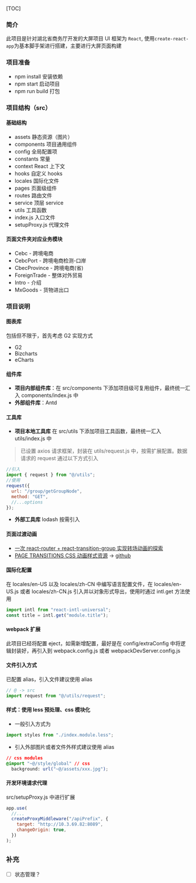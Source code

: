 [TOC]

### 简介

此项目是针对湖北省商务厅开发的大屏项目
UI 框架为 `React`, 使用`create-react-app`为基本脚手架进行搭建，主要进行大屏页面构建

### 项目准备

- npm install 安装依赖
- npm start 启动项目
- npm run build 打包

### 项目结构（src）

#### 基础结构

- assets 静态资源（图片）
- components 项目通用组件
- config 全局配置项
- constants 常量
- context React 上下文
- hooks 自定义 hooks
- locales 国际化文件
- pages 页面级组件
- routes 路由文件
- service 顶层 service
- utils 工具函数
- index.js 入口文件
- setupProxy.js 代理文件

#### 页面文件夹对应业务模块

- Cebc - 跨境电商
- CebcPort - 跨境电商检测-口岸
- CbecProvince - 跨境电商(省)
- ForeignTrade - 整体对外贸易
- Intro - 介绍
- MxGoods - 货物进出口

### 项目说明

#### 图表库

包括但不限于，首先考虑 G2 实现方式

- G2
- Bizcharts
- eCharts

#### 组件库

- **项目内部组件库**：在 src/components 下添加项目级可复用组件，最终统一汇入 components/index.js 中
- **外部组件库**：Antd

#### 工具库

- **项目本地工具库**
  在 src/utils 下添加项目工具函数，最终统一汇入 utils/index.js 中

> 已设置 axios 请求框架，封装在 utils/request.js 中，按需扩展配置。数据请求的 request 通过以下方式引入

```js
//引入
import { request } from "@/utils";
//使用
request({
  url: "/group/getGroupNode",
  method: "GET",
  //...options
});
```

- **外部工具库**
  lodash 按需引入

#### 页面过渡动画

- [一次 react-router + react-transition-group 实现转场动画的探索](https://juejin.cn/post/6844903818073899022#heading-6)
- [PAGE TRANSITIONS CSS 动画样式资源](https://tympanus.net/Development/PageTransitions/) -> [github](https://github.com/codrops/PageTransitions)

#### 国际化配置

在 locales/en-US 以及 locales/zh-CN 中编写语言配置文件，在 locales/en-US.js 或者 locales/zh-CN.js 引入并以对象形式导出，使用时通过 intl.get 方法使用

```js
import intl from "react-intl-universal";
const title = intl.get("module.title");
```

#### webpack 扩展

此项目已经将配置 eject，如需新增配置，最好是在 config/extraConfig 中将逻辑封装好，再引入到 webpack.config.js 或者 webpackDevServer.config.js

#### 文件引入方式

已配置 alias，引入文件建议使用 alias

```js
// @ -> src
import request from "@/utils/request";
```

#### 样式：使用 less 预处理、css 模块化

- 一般引入方式为

```js
import styles from "./index.module.less";
```

- 引入外部图片或者文件外样式建议使用 alias

```css
// css modules
@import "~@/style/global" // css
  background: url("~@/assets/xxx.jpg");
```

#### 开发环境请求代理

src/setupProxy.js 中进行扩展

```js
app.use(
  //...
  createProxyMiddleware("/apiPrefix", {
    target: "http://10.3.69.82:8089",
    changeOrigin: true,
  })
);
```

## `补充`

- [ ] 状态管理？

